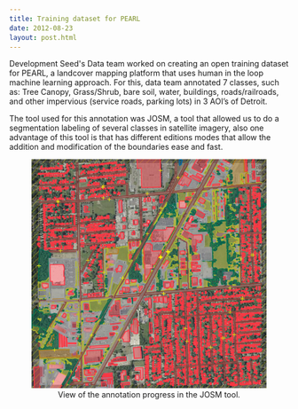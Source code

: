 ```yaml
---
title: Training dataset for PEARL
date: 2012-08-23
layout: post.html
---
```


Development Seed's Data team worked on creating an open training dataset for PEARL, a landcover mapping platform that uses human in the loop machine learning approach. For this, data team annotated 7 classes, such as: Tree Canopy, Grass/Shrub, bare soil, water, buildings, roads/railroads, and other impervious (service roads, parking lots) in 3 AOI’s of Detroit.

The tool used for this annotation was JOSM, a tool that allowed us to do a segmentation labeling of several classes in satellite imagery, also one advantage of this tool is that has different editions modes that allow the addition and modification of the boundaries ease and fast.

<figure class="align-center">
  <div style="text-align: center">
    <img src="/assets/images/pearl_josm.png" class="center"/>
  <figcaption>View of the annotation progress in the JOSM tool.</figcaption>
</figure>
